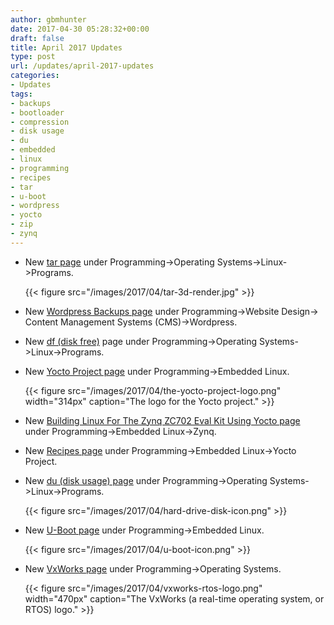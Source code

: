 ```yaml
---
author: gbmhunter
date: 2017-04-30 05:28:32+00:00
draft: false
title: April 2017 Updates
type: post
url: /updates/april-2017-updates
categories:
- Updates
tags:
- backups
- bootloader
- compression
- disk usage
- du
- embedded
- linux
- programming
- recipes
- tar
- u-boot
- wordpress
- yocto
- zip
- zynq
---
```



* New [tar page](/programming/operating-systems/linux/programs/tar) under Programming->Operating Systems->Linux->Programs.  

	{{< figure src="/images/2017/04/tar-3d-render.jpg"   >}}

* New [Wordpress Backups page](/programming/website-design/content-management-systems/wordpress/wordpress-backups) under Programming->Website Design-> Content Management Systems (CMS)->Wordpress.
* New [df (disk free)](/programming/operating-systems/linux/programs/df-disk-free) page under Programming->Operating Systems->Linux->Programs.
* New [Yocto Project page](/programming/embedded-linux/yocto-project) under Programming->Embedded Linux.  

	{{< figure src="/images/2017/04/the-yocto-project-logo.png" width="314px" caption="The logo for the Yocto project."  >}}

* New [Building Linux For The Zynq ZC702 Eval Kit Using Yocto page](/programming/embedded-linux/zynq/building-linux-for-the-zynq-zc702-eval-kit-using-yocto) under Programming->Embedded Linux->Zynq.
* New [Recipes page](/programming/embedded-linux/yocto-project/yocto-recipes/) under Programming->Embedded Linux->Yocto Project.
* New [du (disk usage) page](/programming/operating-systems/linux/programs/du-disk-usage) under Programming->Operating Systems->Linux->Programs.  

	{{< figure src="/images/2017/04/hard-drive-disk-icon.png"   >}}

* New [U-Boot page](/programming/embedded-linux/u-boot) under Programming->Embedded Linux.  

	{{< figure src="/images/2017/04/u-boot-icon.png"   >}}

* New [VxWorks page](/programming/operating-systems/vxworks) under Programming->Operating Systems.  

	{{< figure src="/images/2017/04/vxworks-rtos-logo.png" width="470px" caption="The VxWorks (a real-time operating system, or RTOS) logo."  >}}